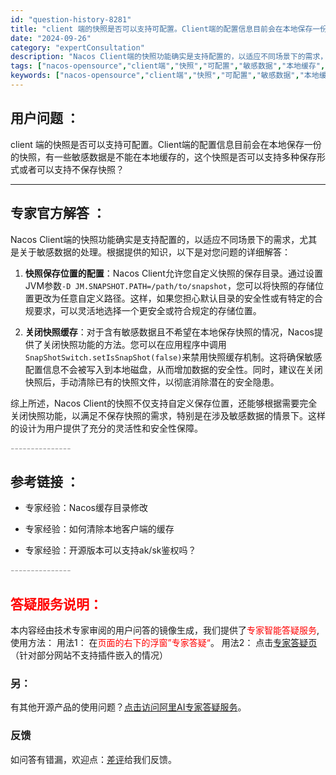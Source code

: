 ```yaml
---
id: "question-history-8281"
title: "client 端的快照是否可以支持可配置。Client端的配置信息目前会在本地保存一份的快照，有一些敏感数"
date: "2024-09-26"
category: "expertConsultation"
description: "Nacos Client端的快照功能确实是支持配置的，以适应不同场景下的需求，尤其是关于敏感数据的处理。根据提供的知识，以下是对您问题的详细解答：1. **快照保存位置的配置**：Nacos Client允许您自定义快照的保存目录。通过设置JVM参数`-D JM.SNAPSHOT.PATH=/pat"
tags: ["nacos-opensource","client端","快照","可配置","敏感数据","本地缓存","多种保存形式"]
keywords: ["nacos-opensource","client端","快照","可配置","敏感数据","本地缓存","多种保存形式"]
---
```


## 用户问题 ： 
 client 端的快照是否可以支持可配置。Client端的配置信息目前会在本地保存一份的快照，有一些敏感数据是不能在本地缓存的，这个快照是否可以支持多种保存形式或者可以支持不保存快照？  

---------------
## 专家官方解答 ：

Nacos Client端的快照功能确实是支持配置的，以适应不同场景下的需求，尤其是关于敏感数据的处理。根据提供的知识，以下是对您问题的详细解答：

1. **快照保存位置的配置**：Nacos Client允许您自定义快照的保存目录。通过设置JVM参数`-D JM.SNAPSHOT.PATH=/path/to/snapshot`，您可以将快照的存储位置更改为任意自定义路径。这样，如果您担心默认目录的安全性或有特定的合规要求，可以灵活地选择一个更安全或符合规定的存储位置。

2. **关闭快照缓存**：对于含有敏感数据且不希望在本地保存快照的情况，Nacos提供了关闭快照功能的方法。您可以在应用程序中调用`SnapShotSwitch.setIsSnapShot(false)`来禁用快照缓存机制。这将确保敏感配置信息不会被写入到本地磁盘，从而增加数据的安全性。同时，建议在关闭快照后，手动清除已有的快照文件，以彻底消除潜在的安全隐患。

综上所述，Nacos Client的快照不仅支持自定义保存位置，还能够根据需要完全关闭快照功能，以满足不保存快照的需求，特别是在涉及敏感数据的情景下。这样的设计为用户提供了充分的灵活性和安全性保障。


<font color="#949494">---------------</font> 


## 参考链接 ：

* 专家经验：Nacos缓存目录修改 
 
 * 专家经验：如何清除本地客户端的缓存 
 
 * 专家经验：开源版本可以支持ak/sk鉴权吗？ 


 <font color="#949494">---------------</font> 
 


## <font color="#FF0000">答疑服务说明：</font> 

本内容经由技术专家审阅的用户问答的镜像生成，我们提供了<font color="#FF0000">专家智能答疑服务</font>,使用方法：
用法1： 在<font color="#FF0000">页面的右下的浮窗”专家答疑“</font>。
用法2： 点击[专家答疑页](https://answer.opensource.alibaba.com/docs/intro)（针对部分网站不支持插件嵌入的情况）
### 另：


有其他开源产品的使用问题？[点击访问阿里AI专家答疑服务](https://answer.opensource.alibaba.com/docs/intro)。
### 反馈
如问答有错漏，欢迎点：[差评](https://ai.nacos.io/user/feedbackByEnhancerGradePOJOID?enhancerGradePOJOId=13627)给我们反馈。
